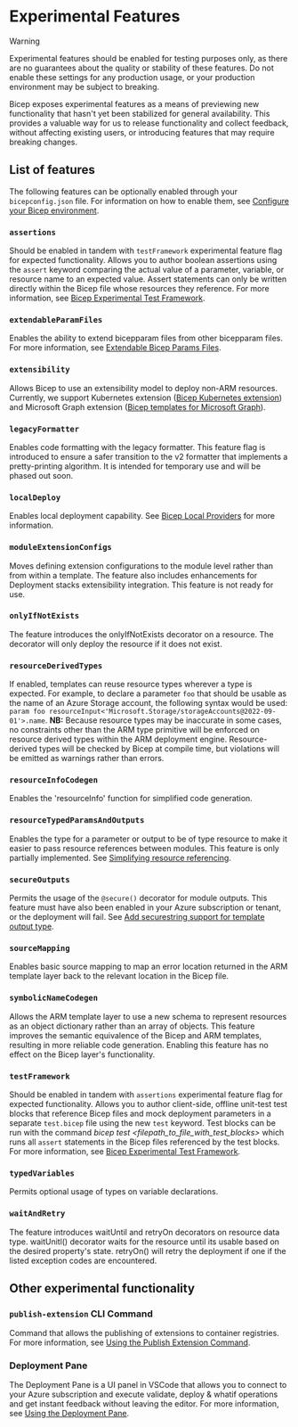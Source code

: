 # Experimental Features

> [!WARNING]
> Experimental features should be enabled for testing purposes only, as there are no guarantees about the quality or stability of these features. Do not enable these settings for any production usage, or your production environment may be subject to breaking.

Bicep exposes experimental features as a means of previewing new functionality that hasn't yet been stabilized for general availability. This provides a valuable way for us to release functionality and collect feedback, without affecting existing users, or introducing features that may require breaking changes.

## List of features
The following features can be optionally enabled through your `bicepconfig.json` file. For information on how to enable them, see [Configure your Bicep environment](https://aka.ms/bicep/config).

### `assertions`
Should be enabled in tandem with `testFramework` experimental feature flag for expected functionality. Allows you to author boolean assertions using the `assert` keyword comparing the actual value of a parameter, variable, or resource name to an expected value. Assert statements can only be written directly within the Bicep file whose resources they reference. For more information, see [Bicep Experimental Test Framework](https://github.com/Azure/bicep/issues/11967).

### `extendableParamFiles`
Enables the ability to extend bicepparam files from other bicepparam files. For more information, see [Extendable Bicep Params Files](./experimental/extendable-param-files.md).

### `extensibility`
Allows Bicep to use an extensibility model to deploy non-ARM resources. Currently, we support Kubernetes extension ([Bicep Kubernetes extension](https://learn.microsoft.com/en-us/azure/azure-resource-manager/bicep/bicep-kubernetes-extension)) and Microsoft Graph extension ([Bicep templates for Microsoft Graph](https://aka.ms/graphbicep)).

### `legacyFormatter`
Enables code formatting with the legacy formatter. This feature flag is introduced to ensure a safer transition to the v2 formatter that implements a pretty-printing algorithm. It is intended for temporary use and will be phased out soon.

### `localDeploy`
Enables local deployment capability. See [Bicep Local Providers](https://github.com/anthony-c-martin/bicep-local-providers) for more information.

### `moduleExtensionConfigs`

Moves defining extension configurations to the module level rather than from within a template. The feature also
includes enhancements for Deployment stacks extensibility integration. This feature is not ready for use.

### `onlyIfNotExists`
The feature introduces the onlyIfNotExists decorator on a resource. The decorator will only deploy the resource if it does not exist.

### `resourceDerivedTypes`
If enabled, templates can reuse resource types wherever a type is expected. For example, to declare a parameter `foo` that should be usable as the name of an Azure Storage account, the following syntax would be used: `param foo resourceInput<'Microsoft.Storage/storageAccounts@2022-09-01'>.name`. **NB:** Because resource types may be inaccurate in some cases, no constraints other than the ARM type primitive will be enforced on resource derived types within the ARM deployment engine. Resource-derived types will be checked by Bicep at compile time, but violations will be emitted as warnings rather than errors.

### `resourceInfoCodegen`
Enables the 'resourceInfo' function for simplified code generation.

### `resourceTypedParamsAndOutputs`
Enables the type for a parameter or output to be of type resource to make it easier to pass resource references between modules. This feature is only partially implemented. See [Simplifying resource referencing](https://github.com/azure/bicep/issues/2245).

### `secureOutputs`
Permits the usage of the `@secure()` decorator for module outputs. This feature must have also been enabled in your Azure subscription or tenant, or the deployment will fail. See [Add securestring support for template output type](https://github.com/Azure/bicep/issues/2163).

### `sourceMapping`
Enables basic source mapping to map an error location returned in the ARM template layer back to the relevant location in the Bicep file.

### `symbolicNameCodegen`
Allows the ARM template layer to use a new schema to represent resources as an object dictionary rather than an array of objects. This feature improves the semantic equivalence of the Bicep and ARM templates, resulting in more reliable code generation. Enabling this feature has no effect on the Bicep layer's functionality.

### `testFramework`
Should be enabled in tandem with `assertions` experimental feature flag for expected functionality. Allows you to author client-side, offline unit-test test blocks that reference Bicep files and mock deployment parameters in a separate `test.bicep` file using the new `test` keyword. Test blocks can be run with the command *bicep test <filepath_to_file_with_test_blocks>* which runs all `assert` statements in the Bicep files referenced by the test blocks. For more information, see [Bicep Experimental Test Framework](https://github.com/Azure/bicep/issues/11967).

### `typedVariables`
Permits optional usage of types on variable declarations.

### `waitAndRetry`
The feature introduces waitUntil and retryOn decorators on resource data type. waitUnitl() decorator waits for the resource until its usable based on the desired property's state. retryOn() will retry the deployment if one if the listed exception codes are encountered.

## Other experimental functionality

### `publish-extension` CLI Command
Command that allows the publishing of extensions to container registries. For more information, see [Using the Publish Extension Command](./experimental/publish-extension-command.md).

### Deployment Pane
The Deployment Pane is a UI panel in VSCode that allows you to connect to your Azure subscription and execute validate, deploy & whatif operations and get instant feedback without leaving the editor. For more information, see [Using the Deployment Pane](./experimental/deploy-ui.md).

